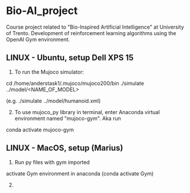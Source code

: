 # Bio-AI_project
Course project related to "Bio-Inspired Artificial Intelligence" at University of Trento. Development of reinforcement learning algorithms using the OpenAI Gym environment.




## LINUX - Ubuntu, setup Dell XPS 15

1) To run the Mujoco simulator: 

cd /home/anderstask1/.mujoco/mujoco200/bin
./simulate ../model/<NAME_OF_MODEL>

(e.g. ./simulate ../model/humanoid.xml)

2) To use mujoco_py library in terminal, enter Anaconda virtual environment named "mujoco-gym". Aka run

 conda activate mujoco-gym


## LINUX - MacOS, setup (Marius)

1) Run py files with gym imported

activate Gym environment in anaconda (conda activate Gym)

2) 